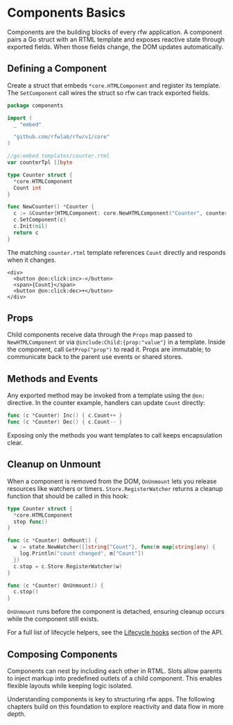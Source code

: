 # Components Basics

Components are the building blocks of every rfw application. A component pairs a Go struct with an RTML template and exposes reactive state through exported fields. When those fields change, the DOM updates automatically.

## Defining a Component

Create a struct that embeds `*core.HTMLComponent` and register its template. The `SetComponent` call wires the struct so rfw can track exported fields.

```go
package components

import (
  _ "embed"

  "github.com/rfwlab/rfw/v1/core"
)

//go:embed templates/counter.rtml
var counterTpl []byte

type Counter struct {
  *core.HTMLComponent
  Count int
}

func NewCounter() *Counter {
  c := &Counter{HTMLComponent: core.NewHTMLComponent("Counter", counterTpl, nil)}
  c.SetComponent(c)
  c.Init(nil)
  return c
}
```

The matching `counter.rtml` template references `Count` directly and responds when it changes.

```rtml
<div>
  <button @on:click:inc>-</button>
  <span>{Count}</span>
  <button @on:click:dec>+</button>
</div>
```

## Props

Child components receive data through the `Props` map passed to `NewHTMLComponent` or via `@include:Child:{prop:"value"}` in a template. Inside the component, call `GetProp("prop")` to read it. Props are immutable; to communicate back to the parent use events or shared stores.

## Methods and Events

Any exported method may be invoked from a template using the `@on:` directive. In the counter example, handlers can update `Count` directly:

```go
func (c *Counter) Inc() { c.Count++ }
func (c *Counter) Dec() { c.Count-- }
```

Exposing only the methods you want templates to call keeps encapsulation clear.

## Cleanup on Unmount

When a component is removed from the DOM, `OnUnmount` lets you release resources like watchers or timers. `Store.RegisterWatcher` returns a cleanup function that should be called in this hook:

```go
type Counter struct {
  *core.HTMLComponent
  stop func()
}

func (c *Counter) OnMount() {
  w := state.NewWatcher([]string{"Count"}, func(m map[string]any) {
    log.Println("count changed", m["Count"])
  })
  c.stop = c.Store.RegisterWatcher(w)
}

func (c *Counter) OnUnmount() {
  c.stop()
}
```

`OnUnmount` runs before the component is detached, ensuring cleanup occurs while the component still exists.

For a full list of lifecycle helpers, see the [Lifecycle hooks](../api/core#lifecycle-hooks) section of the API.

## Composing Components

Components can nest by including each other in RTML. Slots allow parents to inject markup into predefined outlets of a child component. This enables flexible layouts while keeping logic isolated.

Understanding components is key to structuring rfw apps. The following chapters build on this foundation to explore reactivity and data flow in more depth.
